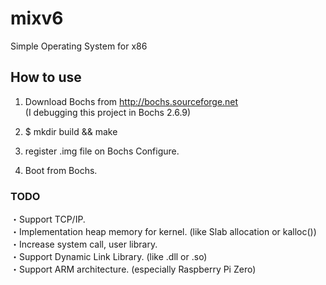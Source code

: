# mixv6
Simple Operating System for x86

## How to use
1. Download Bochs from http://bochs.sourceforge.net  
(I debugging this project in Bochs 2.6.9)

2. $ mkdir build && make 

3. register .img file on Bochs Configure.  

4. Boot from Bochs.

### TODO
・Support TCP/IP.  
・Implementation heap memory for kernel. (like Slab allocation or kalloc())  
・Increase system call, user library.  
・Support Dynamic Link Library. (like .dll or .so)  
・Support ARM architecture. (especially Raspberry Pi Zero)
